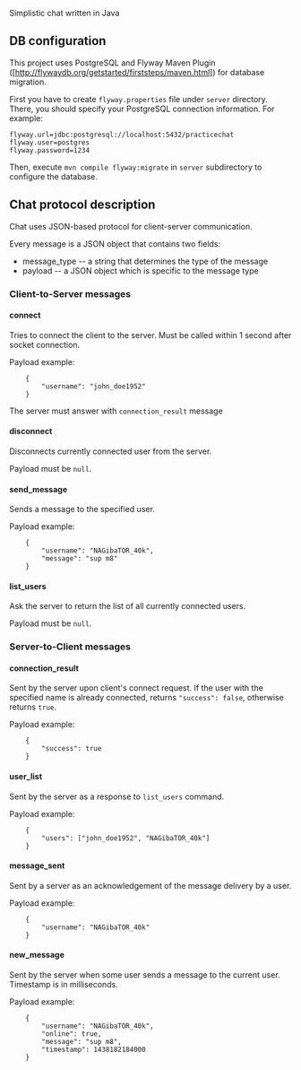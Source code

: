 Simplistic chat written in Java

## DB configuration

This project uses PostgreSQL and Flyway Maven Plugin ([http://flywaydb.org/getstarted/firststeps/maven.html]) 
for database migration.

First you have to create `flyway.properties` file under `server` directory. There, you should specify your 
PostgreSQL connection information. For example:

    flyway.url=jdbc:postgresql://localhost:5432/practicechat
    flyway.user=postgres
    flyway.password=1234
    
Then, execute `mvn compile flyway:migrate` in `server` subdirectory to configure the database.

## Chat protocol description

Chat uses JSON-based protocol for client-server communication. 

Every message is a JSON object that contains two fields:

* message_type -- a string that determines the type of the message
* payload -- a JSON object which is specific to the message type

### Client-to-Server messages

#### connect
Tries to connect the client to the server. Must be called within 1 second after socket connection.

Payload example:

        {
            "username": "john_doe1952"
        }

The server must answer with `connection_result` message

#### disconnect
Disconnects currently connected user from the server. 

Payload must be `null`.

#### send_message
Sends a message to the specified user.

Payload example:

        {
            "username": "NAGibaTOR_40k",
            "message": "sup m8"
        }

#### list_users
Ask the server to return the list of all currently connected users.

Payload must be `null`.

### Server-to-Client messages

#### connection_result
Sent by the server upon client's connect request. If the user with 
the specified name is already connected, returns `"success": false`, otherwise returns `true`.

Payload example:

        {
            "success": true
        }

#### user_list
Sent by the server as a response to `list_users` command.

Payload example:

        {
            "users": ["john_doe1952", "NAGibaTOR_40k"]
        }

#### message_sent
Sent by a server as an acknowledgement of the message delivery by a user.

Payload example:

        {
            "username": "NAGibaTOR_40k"
        }

#### new_message
Sent by the server when some user sends a message to the current user. Timestamp is in milliseconds.

Payload example:

        {
            "username": "NAGibaTOR_40k",
            "online": true,
            "message": "sup m8",
            "timestamp": 1438182184000
        }


